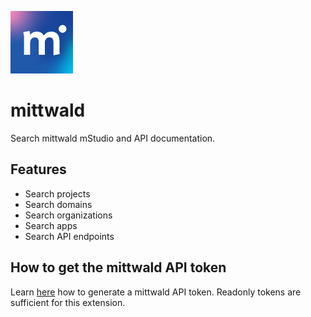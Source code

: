 ![](./media/mittwald-logo.svg)

# mittwald

Search mittwald mStudio and API documentation.

## Features

- Search projects
- Search domains
- Search organizations
- Search apps
- Search API endpoints

## How to get the mittwald API token

Learn [here](https://developer.mittwald.de/de/docs/v2/api/intro/#ein-api-token-beziehen) how to generate a mittwald API token. Readonly tokens are sufficient for this extension.
